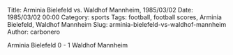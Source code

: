 Title: Arminia Bielefeld vs. Waldhof Mannheim, 1985/03/02
Date: 1985/03/02 00:00
Category: sports
Tags: football, football scores, Arminia Bielefeld, Waldhof Mannheim
Slug: arminia-bielefeld-vs-waldhof-mannheim
Author: carbonero


Arminia Bielefeld 0 - 1 Waldhof Mannheim
